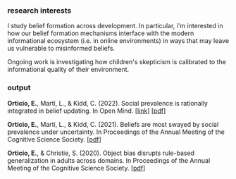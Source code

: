 

### research interests
I study belief formation across development. In particular, i'm interested in how our belief formation mechanisms interface with the modern informational ecosystem (i.e. in online environments) in ways that may leave us vulnerable to misinformed beliefs.

Ongoing work is investigating how children's skepticism is calibrated to the informational quality of their environment.


### output
**Orticio, E.**, Martí, L., & Kidd, C. (2022). Social prevalence is rationally integrated in belief updating. In Open Mind. [[link](https://direct.mit.edu/opmi/article/doi/10.1162/opmi_a_00056/111216/Social-Prevalence-Is-Rationally-Integrated-in)] [[pdf](https://watermark.silverchair.com/opmi_a_00056.pdf?token=AQECAHi208BE49Ooan9kkhW_Ercy7Dm3ZL_9Cf3qfKAc485ysgAAAr0wggK5BgkqhkiG9w0BBwagggKqMIICpgIBADCCAp8GCSqGSIb3DQEHATAeBglghkgBZQMEAS4wEQQMB0nGjBkiTjZaG7neAgEQgIICcEOPWWYVdopE_LjTgsCog0l5BbjHDzmBTIVnSmwiZYqWbEDIFFnklqoifO-WnYuvMLm5iL-x9RnoL16iTm6G18nAmf1kwmonxWQK5mXScL-4MN98mQHDFKxQXbz4ORVAx0peTRX4n30sdiYxqVoHZ2xG8ENHFujvQqBn4q2Ka2fhib3IfpRlFHWwRnL99OlZNo1JfK-WxqhIbrExujSONL2H6Q40IuT93nui--NzG7aMYL1bZafUhiendnM8uUbEQWoVRJvHQSqx1f1ndLY-Z6IptdJpkgvYIRzHc-msF2mqIVc3PFIy3399SjrEUOUnecv-csrlvvtM2aE6WQrfrSc-_Gl9CjuyDnNZc3DnuxJ13iqgCszkOCBO_bLrsQjOYeUjtRtdxo8UzFTL9xnHkyiPSJZhkHwQaLz-DbHJiRIHMvdp8dkJHxVoigqqZwjYVf6K9eWZFhVwyehPEEa7-XYs2N8EsOrZ-QXgql2He6pgtUVV6QpLc23rYTCExHFYc9Aa_IzQXd-M-1_5o1wKLNLUVpNUwf9cynzsrCPpx6_bCqOYHQwiWv1NI9rRF__V9T1B9bsuIi4hJPtVLg6F1yq0LvsF0CYWKFa7HJ2IKjOolBdUrYWMZ3K0fmb8vM5W9DGKQUCx2QPABSO6amBueRKV6LHRfxLEWHJA98YuDZG3i-6lMXIUpvNNHMruZctPvCEbjnpIYyWyVvE-pOR-9t6LA0oES8SJhCqErFgoUZNYajD-giWol2GZ8i54TXqaebNGp2NX-rUTWW-CrCc1Q2nCRTeajxk70nfEl5Ua8a6G_57Ry_KEkjw93OxwXTn3tg)]

**Orticio, E.**, Martí, L., & Kidd, C. (2021). Beliefs are most swayed by social prevalence under uncertainty. In Proceedings of the Annual Meeting of the Cognitive Science Society. [[pdf](https://escholarship.org/content/qt7sb1h1fp/qt7sb1h1fp.pdf)]

**Orticio, E.**, & Christie, S. (2020). Object bias disrupts rule-based generalization in adults across domains. In Proceedings of the Annual Meeting of the Cognitive Science Society. [[pdf](https://www.cognitivesciencesociety.org/cogsci20/papers/0148/0148.pdf)]
